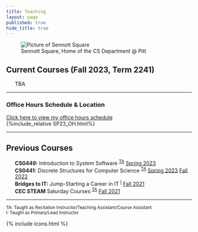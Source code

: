 ```yaml
---
title: Teaching
layout: page
published: true
hide_title: true
---
```


<figure class="figure" style='max-width: 100%;'>
  <img src="https://www.cs.pitt.edu/sites/default/files/home-display-img/img_0760.jpg"
      class="figure-img img-fluid rounded w-100" alt="Picture of Sennott Square">
  <figcaption class="figure-caption">Sennott Square, Home of the CS Department @ Pitt</figcaption>
</figure>

## Current Courses (Fall 2023, Term 2241)
- <i class="pitt-icon"></i> TBA
 
---


<div class="text-center" markdown="1">
<h3 id="OH">Office Hours Schedule & Location</h3>
<a href="#" data-bs-toggle="collapse" data-bs-target="#collapseOH" aria-expanded="false" aria-controls="collapseOH">Click here to view my office hours schedule</a>
<div class="collapse" id="collapseOH">
  <div class="card card-body text-start">
    {%include_relative SP23_OH.html%}
  </div>
</div>
</div>



---
## Previous Courses
- <i class="pitt-icon"></i> **CS0449:** Introduction to System Software <sup><a href="#TA" type="button" onclick='highlight("TA")' class="text-decoration-none text-secondary" data-bs-toggle="tooltip" data-bs-placement="right" data-bs-title="Taught as Recitation Instructor/Teaching Assistant/Course Assistant">TA</a></sup> [Spring 2023](./CS0449-2234/)
- <i class="pitt-icon"></i> **CS0441:** Discrete Structures for Computer Science <sup><a href="#TA" type="button" onclick='highlight("TA")' class="text-decoration-none text-secondary" data-bs-toggle="tooltip" data-bs-placement="right" data-bs-title="Taught as Recitation Instructor/Teaching Assistant/Course Assistant">TA</a></sup> [Spring 2023](./CS0441-2234/) [Fall 2022](./CS0441-2231/) 
- <i class="pitt-icon"></i> **Bridges to IT:** Jump-Starting a Career in IT <sup><a href="#Instructor" type="button" onclick='highlight("Instructor")'  class="text-decoration-none text-secondary" data-bs-toggle="tooltip" data-bs-placement="right" data-bs-title="Taught as Primary/Lead Instructor">I</a></sup> [Fall 2021](bridges-to-it.html)
- <i class="pitt-icon"></i> **CEC STEAM** Saturday Courses <sup><a href="#TA" type="button" onclick='highlight("TA")' class="text-decoration-none text-secondary" data-bs-toggle="tooltip" data-bs-placement="right" data-bs-title="Taught as Recitation Instructor/Teaching Assistant/Course Assistant">TA</a></sup> [Fall 2021](https://cec.pitt.edu/calendar/s-t-e-a-m-saturdays/2022-10-08/)

---

<sup id="TA" onclick='highlight_off()'><span class="text-secondary">TA</span>: Taught as Recitation Instructor/Teaching Assistant/Course Assistant</sup><br>
<sup id="Instructor" onclick='highlight_off()'><span class="text-secondary">I</span>: Taught as Primary/Lead Instructor</sup>

{% include icons.html %}


<style>
li {list-style: none;}
</style>